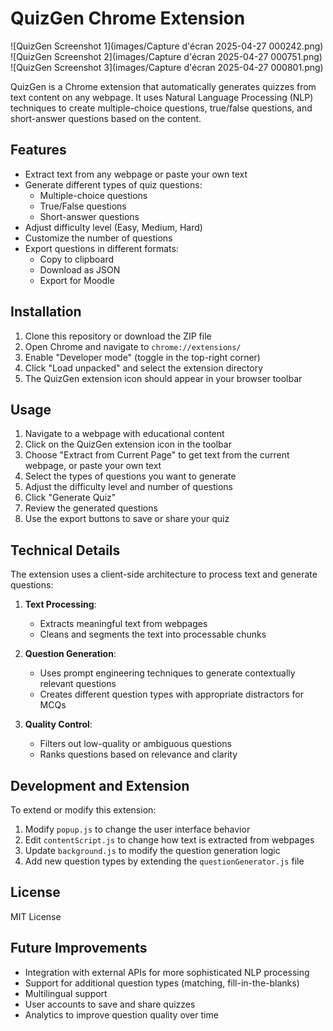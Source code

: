 # QuizGen Chrome Extension

![QuizGen Screenshot 1](images/Capture d'écran 2025-04-27 000242.png)
![QuizGen Screenshot 2](images/Capture d'écran 2025-04-27 000751.png)
![QuizGen Screenshot 3](images/Capture d'écran 2025-04-27 000801.png)

QuizGen is a Chrome extension that automatically generates quizzes from text content on any webpage. It uses Natural Language Processing (NLP) techniques to create multiple-choice questions, true/false questions, and short-answer questions based on the content.

## Features

- Extract text from any webpage or paste your own text
- Generate different types of quiz questions:
  - Multiple-choice questions
  - True/False questions
  - Short-answer questions
- Adjust difficulty level (Easy, Medium, Hard)
- Customize the number of questions
- Export questions in different formats:
  - Copy to clipboard
  - Download as JSON
  - Export for Moodle

## Installation

1. Clone this repository or download the ZIP file
2. Open Chrome and navigate to `chrome://extensions/`
3. Enable "Developer mode" (toggle in the top-right corner)
4. Click "Load unpacked" and select the extension directory
5. The QuizGen extension icon should appear in your browser toolbar

## Usage

1. Navigate to a webpage with educational content
2. Click on the QuizGen extension icon in the toolbar
3. Choose "Extract from Current Page" to get text from the current webpage, or paste your own text
4. Select the types of questions you want to generate
5. Adjust the difficulty level and number of questions
6. Click "Generate Quiz"
7. Review the generated questions
8. Use the export buttons to save or share your quiz

## Technical Details

The extension uses a client-side architecture to process text and generate questions:

1. **Text Processing**:
   - Extracts meaningful text from webpages
   - Cleans and segments the text into processable chunks

2. **Question Generation**:
   - Uses prompt engineering techniques to generate contextually relevant questions
   - Creates different question types with appropriate distractors for MCQs

3. **Quality Control**:
   - Filters out low-quality or ambiguous questions
   - Ranks questions based on relevance and clarity

## Development and Extension

To extend or modify this extension:

1. Modify `popup.js` to change the user interface behavior
2. Edit `contentScript.js` to change how text is extracted from webpages
3. Update `background.js` to modify the question generation logic
4. Add new question types by extending the `questionGenerator.js` file

## License

MIT License

## Future Improvements

- Integration with external APIs for more sophisticated NLP processing
- Support for additional question types (matching, fill-in-the-blanks)
- Multilingual support
- User accounts to save and share quizzes
- Analytics to improve question quality over time

